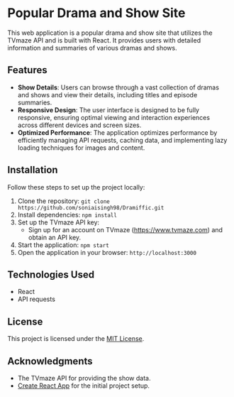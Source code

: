 
# Popular Drama and Show Site

This web application is a popular drama and show site that utilizes the TVmaze API and is built with React. It provides users with detailed information and summaries of various dramas and shows.

## Features

- **Show Details**: Users can browse through a vast collection of dramas and shows and view their details, including titles and episode summaries.
- **Responsive Design**: The user interface is designed to be fully responsive, ensuring optimal viewing and interaction experiences across different devices and screen sizes.
- **Optimized Performance**: The application optimizes performance by efficiently managing API requests, caching data, and implementing lazy loading techniques for images and content.

## Installation

Follow these steps to set up the project locally:

1. Clone the repository: `git clone https://github.com/soniaisingh98/Dramiffic.git`
2. Install dependencies: `npm install`
3. Set up the TVmaze API key:
   - Sign up for an account on TVmaze (https://www.tvmaze.com) and obtain an API key.
4. Start the application: `npm start`
5. Open the application in your browser: `http://localhost:3000`

## Technologies Used

- React
- API requests

## License

This project is licensed under the [MIT License](LICENSE).

## Acknowledgments

- The TVmaze API for providing the show data.
- [Create React App](https://create-react-app.dev) for the initial project setup.

